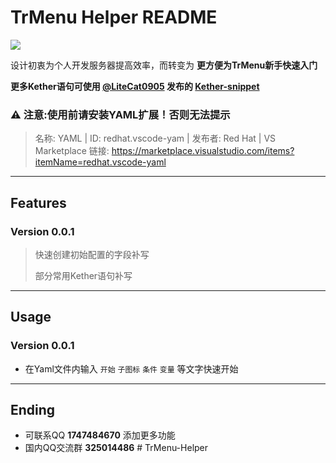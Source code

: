 # TrMenu Helper README

![](https://image.hhhhhy.kim/1/TrMenuAnimation.gif)

设计初衷为个人开发服务器提高效率，而转变为 **更方便为TrMenu新手快速入门**

**更多Kether语句可使用 [@LiteCat0905](https://github.com/LiteCat0905) 发布的 [Kether-snippet](https://github.com/LiteCat0905/Kether-snippet)**

### ⚠ 注意:使用前请安装YAML扩展！否则无法提示
>名称: YAML | ID: redhat.vscode-yam | 发布者: Red Hat | VS Marketplace 链接: https://marketplace.visualstudio.com/items?itemName=redhat.vscode-yaml

---



## Features

### Version 0.0.1

> 快速创建初始配置的字段补写
>
> 部分常用Kether语句补写

---



## Usage

### Version 0.0.1

* 在Yaml文件内输入 `开始` `子图标` `条件` `变量` 等文字快速开始

---



## Ending

* 可联系QQ **1747484670** 添加更多功能
* 国内QQ交流群 **325014486** # TrMenu-Helper
